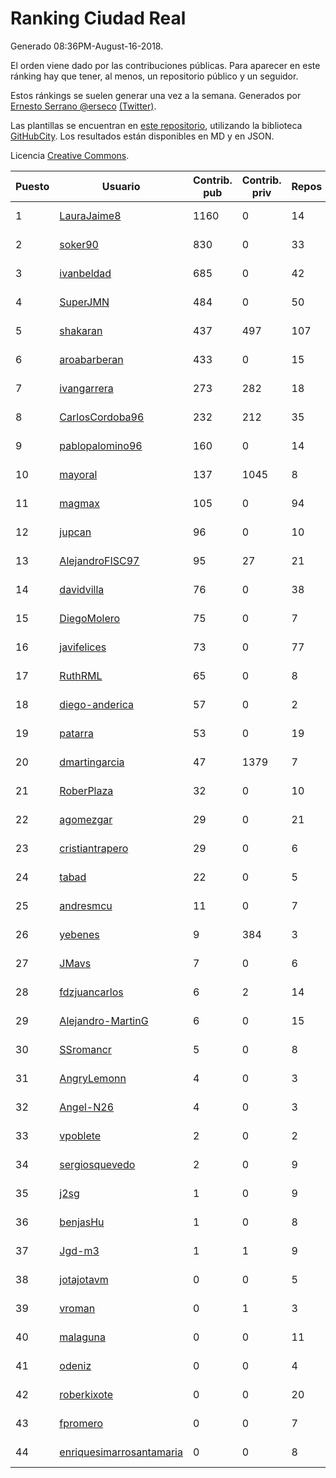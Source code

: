 # Ranking Ciudad Real

Generado 08:36PM-August-16-2018.

El orden viene dado por las contribuciones públicas. Para aparecer en este ránking hay que tener, al menos, un repositorio público y un seguidor.

Estos ránkings se suelen generar una vez a la semana. Generados por [Ernesto Serrano @erseco](https://github.com/erseco/) [(Twitter)](https://twitter.com/erseco).

Las plantillas se encuentran en [este repositorio](https://github.com/iblancasa/GH-Spanish-Ranking), utilizando la biblioteca [GitHubCity](https://github.com/iblancasa/GitHubCity). Los resultados están disponibles en MD y en JSON.

Licencia [Creative Commons](https://creativecommons.org/licenses/by/4.0/).

| Puesto   |  Usuario  | Contrib. pub | Contrib. priv |Repos| Followers | Desde |  Avatar  |
|----------|-----------|--------------|---------------|-----|-----------|-------|----------|
|1|[LauraJaime8](https://github.com/LauraJaime8)|1160|0|14|6|2016-09-27|![LauraJaime8]()|
|2|[soker90](https://github.com/soker90)|830|0|33|5|2014-08-03|![soker90]()|
|3|[ivanbeldad](https://github.com/ivanbeldad)|685|0|42|19|2014-12-27|![ivanbeldad]()|
|4|[SuperJMN](https://github.com/SuperJMN)|484|0|50|41|2012-12-23|![SuperJMN]()|
|5|[shakaran](https://github.com/shakaran)|437|497|107|26|2008-06-19|![shakaran]()|
|6|[aroabarberan](https://github.com/aroabarberan)|433|0|15|2|2016-07-02|![aroabarberan]()|
|7|[ivangarrera](https://github.com/ivangarrera)|273|282|18|2|2015-12-11|![ivangarrera]()|
|8|[CarlosCordoba96](https://github.com/CarlosCordoba96)|232|212|35|21|2016-09-28|![CarlosCordoba96]()|
|9|[pablopalomino96](https://github.com/pablopalomino96)|160|0|14|4|2016-10-06|![pablopalomino96]()|
|10|[mayoral](https://github.com/mayoral)|137|1045|8|31|2008-04-06|![mayoral]()|
|11|[magmax](https://github.com/magmax)|105|0|94|41|2011-01-26|![magmax]()|
|12|[jupcan](https://github.com/jupcan)|96|0|10|2|2016-12-08|![jupcan]()|
|13|[AlejandroFISC97](https://github.com/AlejandroFISC97)|95|27|21|9|2017-02-19|![AlejandroFISC97]()|
|14|[davidvilla](https://github.com/davidvilla)|76|0|38|17|2011-06-08|![davidvilla]()|
|15|[DiegoMolero](https://github.com/DiegoMolero)|75|0|7|8|2015-09-28|![DiegoMolero]()|
|16|[javifelices](https://github.com/javifelices)|73|0|77|16|2013-02-24|![javifelices]()|
|17|[RuthRML](https://github.com/RuthRML)|65|0|8|7|2016-09-28|![RuthRML]()|
|18|[diego-anderica](https://github.com/diego-anderica)|57|0|2|5|2016-09-20|![diego-anderica]()|
|19|[patarra](https://github.com/patarra)|53|0|19|5|2012-09-04|![patarra]()|
|20|[dmartingarcia](https://github.com/dmartingarcia)|47|1379|7|10|2015-03-16|![dmartingarcia]()|
|21|[RoberPlaza](https://github.com/RoberPlaza)|32|0|10|5|2018-02-19|![RoberPlaza]()|
|22|[agomezgar](https://github.com/agomezgar)|29|0|21|17|2015-02-18|![agomezgar]()|
|23|[cristiantrapero](https://github.com/cristiantrapero)|29|0|6|2|2017-08-24|![cristiantrapero]()|
|24|[tabad](https://github.com/tabad)|22|0|5|5|2012-08-20|![tabad]()|
|25|[andresmcu](https://github.com/andresmcu)|11|0|7|2|2014-04-01|![andresmcu]()|
|26|[yebenes](https://github.com/yebenes)|9|384|3|18|2011-10-08|![yebenes]()|
|27|[JMavs](https://github.com/JMavs)|7|0|6|6|2015-09-11|![JMavs]()|
|28|[fdzjuancarlos](https://github.com/fdzjuancarlos)|6|2|14|2|2013-09-27|![fdzjuancarlos]()|
|29|[Alejandro-MartinG](https://github.com/Alejandro-MartinG)|6|0|15|6|2015-09-05|![Alejandro-MartinG]()|
|30|[SSromancr](https://github.com/SSromancr)|5|0|8|3|2017-02-27|![SSromancr]()|
|31|[AngryLemonn](https://github.com/AngryLemonn)|4|0|3|9|2014-02-19|![AngryLemonn]()|
|32|[Angel-N26](https://github.com/Angel-N26)|4|0|3|2|2017-09-27|![Angel-N26]()|
|33|[vpoblete](https://github.com/vpoblete)|2|0|2|3|2012-08-23|![vpoblete]()|
|34|[sergiosquevedo](https://github.com/sergiosquevedo)|2|0|9|16|2012-04-28|![sergiosquevedo]()|
|35|[j2sg](https://github.com/j2sg)|1|0|9|2|2011-03-18|![j2sg]()|
|36|[benjasHu](https://github.com/benjasHu)|1|0|8|3|2014-09-28|![benjasHu]()|
|37|[Jgd-m3](https://github.com/Jgd-m3)|1|1|9|2|2017-03-21|![Jgd-m3]()|
|38|[jotajotavm](https://github.com/jotajotavm)|0|0|5|62|2013-12-10|![jotajotavm]()|
|39|[vroman](https://github.com/vroman)|0|1|3|8|2009-01-09|![vroman]()|
|40|[malaguna](https://github.com/malaguna)|0|0|11|2|2012-03-21|![malaguna]()|
|41|[odeniz](https://github.com/odeniz)|0|0|4|2|2013-02-19|![odeniz]()|
|42|[roberkixote](https://github.com/roberkixote)|0|0|20|4|2011-02-10|![roberkixote]()|
|43|[fpromero](https://github.com/fpromero)|0|0|7|2|2014-11-06|![fpromero]()|
|44|[enriquesimarrosantamaria](https://github.com/enriquesimarrosantamaria)|0|0|8|6|2015-10-19|![enriquesimarrosantamaria]()|
